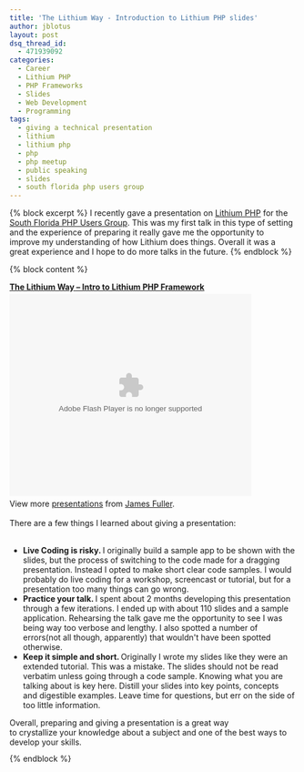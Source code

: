```yaml
---
title: 'The Lithium Way - Introduction to Lithium PHP slides'
author: jblotus
layout: post
dsq_thread_id:
  - 471939092
categories:
  - Career
  - Lithium PHP
  - PHP Frameworks
  - Slides
  - Web Development
  - Programming
tags:
  - giving a technical presentation
  - lithium
  - lithium php
  - php
  - php meetup
  - public speaking
  - slides
  - south florida php users group
---
```

{% block excerpt %}
I recently gave a presentation on <a title="Lithium PHP Framework" href="http://lithify.me/" target="_blank">Lithium PHP</a> for the <a title="South Florida PHP Users Group" href="http://www.meetup.com/South-Florida-PHP-Users-Group/events/36280502/" target="_blank">South Florida PHP Users Group</a>. This was my first talk in this type of setting and the experience of preparing it really gave me the opportunity to improve my understanding of how Lithium does things. Overall it was a great experience and I hope to do more talks in the future.
{% endblock %}

{% block content %}
<div id="__ss_10160823" style="width: 425px;"><strong style="display: block; margin: 12px 0 4px;"><a title="The Lithium Way - Intro to Lithium PHP Framework"
 href="http://www.slideshare.net/jblotus/the-lithium-way-intro-to-lithium-php-framework">The Lithium Way – Intro to Lithium PHP Framework</a></strong><object id="__sse10160823" width="425" height="355" classid="clsid:d27cdb6e-ae6d-11cf-96b8-444553540000" codebase="http://download.macromedia.com/pub/shockwave/cabs/flash/swflash.cab#version=6,0,40,0"><param name="allowFullScreen" value="true"><param name="allowScriptAccess" value="always"><param name="src" value="http://static.slidesharecdn.com/swf/ssplayer2.swf?doc=thelithiumway-jamesfuller-111114171828-phpapp02&amp;stripped_title=the-lithium-way-intro-to-lithium-php-framework&amp;userName=jblotus"><param name="allowscriptaccess" value="always"><param name="allowfullscreen" value="true"><embed id="__sse10160823" width="425" height="355" type="application/x-shockwave-flash" src="http://static.slidesharecdn.com/swf/ssplayer2.swf?doc=thelithiumway-jamesfuller-111114171828-phpapp02&amp;stripped_title=the-lithium-way-intro-to-lithium-php-framework&amp;userName=jblotus" allowfullscreen="true" allowscriptaccess="always"></object>
<div style="padding: 5px 0 12px;">View more <a href="http://www.slideshare.net/">presentations</a> from <a href="http://www.slideshare.net/jblotus">James Fuller</a>.</div>
</div>

<div style="padding: 5px 0 12px;">
  There are a few things I learned about giving a presentation:
</div>

<div style="padding: 5px 0 12px;">
  <ul>
    <li>
      <strong>Live Coding is risky. </strong>I originally build a sample app to be shown with the slides, but the process of switching to the code made for a dragging presentation. Instead I opted to make short clear code samples. I would probably do live coding for a workshop, screencast or tutorial, but for a presentation too many things can go wrong.
    </li>
    <li>
      <strong>Practice your talk. </strong>I spent about 2 months developing this presentation through a few iterations. I ended up with about 110 slides and a sample application. Rehearsing the talk gave me the opportunity to see I was being way too verbose and lengthy. I also spotted a number of errors(not all though, apparently) that wouldn't have been spotted otherwise.
    </li>
    <li>
      <strong>Keep it simple and short. </strong>Originally I wrote my slides like they were an extended tutorial. This was a mistake. The slides should not be read verbatim unless going through a code sample. Knowing what you are talking about is key here. Distill your slides into key points, concepts and digestible examples. Leave time for questions, but err on the side of too little information.
    </li>
  </ul>

  <div>
    Overall, preparing and giving a presentation is a great way to crystallize your knowledge about a subject and one of the best ways to develop your skills.
  </div>
</div>
{% endblock %}
